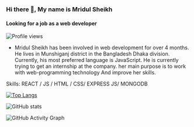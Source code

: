 ### Hi there 👋, My name is Mridul Sheikh
#### Looking for a job as a web developer
![Profile views](https://gpvc.arturio.dev/MridulSheikh)
- Mridul Sheikh has been involved in web development for over 4 months. He lives in Munshiganj district in the Bangladesh Dhaka division.  Currently, his most preferred language is JavaScript. He is currently trying to get an internship at the company. her main purpose is to work with web-programming technology And improve her skills.

Skills:  REACT / JS / HTML / CSS/ EXPRESS JS/ MONGODB

[![Top Langs](https://github-readme-stats.vercel.app/api/top-langs/?username=MridulSheikh)](https://github.com/anuraghazra/github-readme-stats)

![GitHub stats](https://github-readme-stats.vercel.app/api?username=MridulSheikh&show_icons=true)  

![GitHub Activity Graph](https://activity-graph.herokuapp.com/graph?username=MridulSheikh)  
